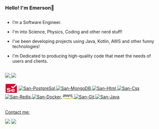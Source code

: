 ### Hello! I'm Emerson👋
##
 
- I’m a Software Engineer.
 
- I'm into Science, Physics, Coding and other nerd stuff!
 
- I've been developing projects using Java, Kotlin, AWS and other funny technologies!
  
- I'm Dedicated to producing high-quality code that meet the needs of users and clients.
 
##
<div align="flex-start">
<a href="https://github.com/Emersonl33">
<img height="135em" src="https://github-readme-stats.vercel.app/api?username=Emersonl33&show_icons=true&theme=tokyonight&include_all_commits=true&count_private=true"/>
<img height="135em" src="https://github-readme-stats.vercel.app/api/top-langs/?username=Emersonl33&layout=compact&langs_count=7&theme=tokyonight"/>
</div>
<div style="display: inline_block"><br>
<img align="center" alt="San-Js" height="30" width="40" 
src = "https://github.com/devicons/devicon/blob/master/icons/selenium/selenium-original.svg">
<img align="center" alt="San-PostgreSql "height="25" width="35" src="https://cdn.jsdelivr.net/gh/devicons/devicon/icons/postgresql/postgresql-original.svg">
<img align="center" alt="San-MongoDB "height="25" width="35" src="https://cdn.jsdelivr.net/gh/devicons/devicon/icons/mongodb/mongodb-original.svg">
<img align="center" alt="San-Html "height="25" width="35" src="https://cdn.jsdelivr.net/gh/devicons/devicon/icons/html5/html5-original.svg" />
<img align="center" alt="San-Css "height="25" width="35" src="https://cdn.jsdelivr.net/gh/devicons/devicon/icons/css3/css3-original.svg" />
<img align="center" alt="San-Redis "height="25" width="35" src="https://cdn.jsdelivr.net/gh/devicons/devicon/icons/redis/redis-original.svg" />
<img align="center" alt="San-Docker "height="25" width="35" src="https://cdn.jsdelivr.net/gh/devicons/devicon/icons/docker/docker-original.svg" />
<img align="center" alt="San-Aws "height="25" width="35" src="https://github.com/devicons/devicon/blob/master/icons/amazonwebservices/amazonwebservices-original-wordmark.svg" />
<img align="center" alt="San-Git"height="25" width="35" src="https://cdn.jsdelivr.net/gh/devicons/devicon/icons/git/git-original.svg" />
<img align="center" alt="San-Java "height="25" width="35" src="https://cdn.jsdelivr.net/gh/devicons/devicon/icons/java/java-original.svg" />


 ##
          
</div> 
<p>Contact me:</p>
<div> 
<a href = "mailto:emersonl33@hotmail.com"><img src="https://img.shields.io/badge/Gmail-D14836?style=for-the-badge&logo=gmail&logoColor=white" target="_blank"></a>
<a href="https://www.linkedin.com/in/emersongomesl33/" target="_blank"><img src="https://img.shields.io/badge/-LinkedIn-%230077B5?style=for-the-badge&logo=linkedin&logoColor=white" target="_blank"></a> 
</div>
